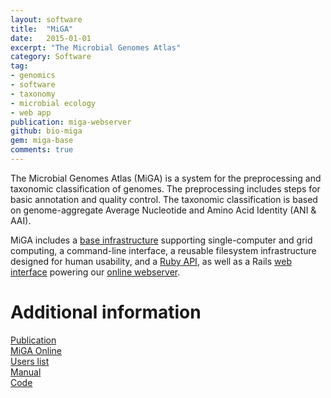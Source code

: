 ```yaml
---
layout: software
title:  "MiGA"
date:   2015-01-01
excerpt: "The Microbial Genomes Atlas"
category: Software
tag:
- genomics
- software
- taxonomy
- microbial ecology
- web app
publication: miga-webserver
github: bio-miga
gem: miga-base
comments: true
---
```


The Microbial Genomes Atlas (MiGA) is a system for the preprocessing and
taxonomic classification of genomes. The preprocessing includes steps for
basic annotation and quality control. The taxonomic classification is based
on genome-aggregate Average Nucleotide and Amino Acid Identity (ANI & AAI).

MiGA includes a [base infrastructure](http://code.microbial-genomes.org/miga)
supporting single-computer and grid computing, a command-line interface,
a reusable filesystem infrastructure designed for human usability, and a
[Ruby API](http://www.rubydoc.info/github/bio-miga/miga), as well as a Rails
[web interface](http://code.microbial-genomes.org/miga-web) powering our
[online webserver](http://microbial-genomes.org).

# Additional information

<i class='far fa-fw fa-file-alt'></i>
[Publication](/publication/miga-webserver)
<br/>
<i class='fas fa-fw fa-globe-americas'></i>
[MiGA Online](http://microbial-genomes.org)
<br/>
<i class='fas fa-fw fa-envelope'></i>
[Users list](https://groups.google.com/forum/#!forum/miga-users)
<br/>
<i class='fas fa-fw fa-book'></i>
[Manual](https://manual.microbial-genomes.org)
<br/>
<i class='fas fa-fw fa-code'></i>
[Code](http://code.microbial-genomes.org)
